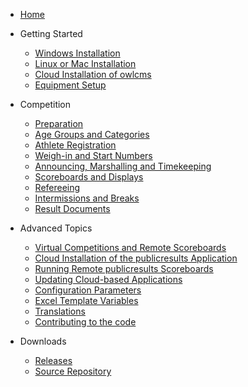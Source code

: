 * [Home](index)
* Getting Started

  *	[Windows Installation](LocalWindowsSetup)
  * [Linux or Mac Installation](LocalLinuxMacSetup)
  *	[Cloud Installation of owlcms](Cloud)
  *	[Equipment Setup](EquipmentSetup)
  
* Competition

  *	[Preparation](Preparation)
  *	[Age Groups and Categories](Categories)
  *	[Athlete Registration](Registration)
  *	[Weigh-in and Start Numbers](WeighIn)
  *	[Announcing, Marshalling and Timekeeping](Announcing)
  *	[Scoreboards and Displays](Displays)
  *	[Refereeing](Refereeing)
  *	[Intermissions and Breaks](Breaks)
  *	[Result Documents](Documents)

* Advanced Topics

  *	[Virtual Competitions and Remote Scoreboards](Virtual)
  *	[Cloud Installation of the publicresults Application](Remote)
  *	[Running Remote publicresults Scoreboards](ConfigPublicResults)
  *	[Updating Cloud-based Applications](UpdatingCloudApplications)
  *	[Configuration Parameters](Configuration)
  *	[Excel Template Variables](TemplateVariables)
  *	[Translations](Translation)
  *	[Contributing to the code](Gitpod)
  
* Downloads

  *	[Releases](https://github.com/jflamy/owlcms4/releases)
  *	[Source Repository](https://github.com/jflamy/owlcms4)


